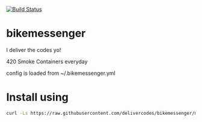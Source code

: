 [![Build Status](https://travis-ci.org/delivercodes/bikemessenger.svg?branch=master)](https://travis-ci.org/delivercodes/bikemessenger)

# bikemessenger
I deliver the codes yo!

420 Smoke Containers everyday

config is loaded from ~/.bikemessenger.yml

# Install using
```sh
curl -Ls https://raw.githubusercontent.com/delivercodes/bikemessenger/master/install.sh | sudo -H sh
```
